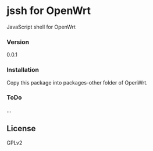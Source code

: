 # jssh for OpenWrt
JavaScript shell for OpenWrt

### Version
0.0.1

### Installation
Copy this package into packages-other folder of OpenWrt.

### ToDo
...

License
---
GPLv2
